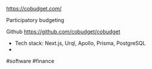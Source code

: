 https://cobudget.com/

Participatory budgeting 

Github https://github.com/cobudget/cobudget 
* Tech stack: Next.js, Urql, Apollo, Prisma, PostgreSQL
* 

#software #finance 